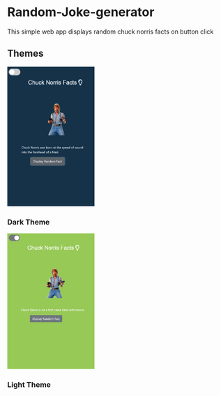 # Random-Joke-generator
This simple web app displays random chuck norris facts on button click

## Themes

<img src="img/dark_theme.png" width="200px"></img>
### Dark Theme

<img src="img/light_theme.png" width="200px"></img>
### Light Theme

